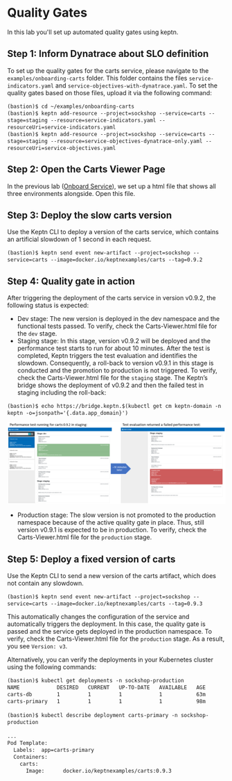 # Quality Gates

In this lab you'll set up automated quality gates using keptn.

## Step 1: Inform Dynatrace about SLO definition
To set up the quality gates for the carts service, please navigate to the `examples/onboarding-carts` folder. This folder contains the files `service-indicators.yaml` and `service-objectives-with-dynatrace.yaml`. To set the quality gates based on those files, upload it via the following command:
```
(bastion)$ cd ~/examples/onboarding-carts
(bastion)$ keptn add-resource --project=sockshop --service=carts --stage=staging --resource=service-indicators.yaml --resourceUri=service-indicators.yaml
(bastion)$ keptn add-resource --project=sockshop --service=carts --stage=staging --resource=service-objectives-dynatrace-only.yaml --resourceUri=service-objectives.yaml
```

## Step 2: Open the Carts Viewer Page
In the previous lab ([Onboard Service](../03_Onboard_Service)), we set up a html file that shows all three environments alongside. Open this file.

## Step 3: Deploy the slow carts version
Use the Keptn CLI to deploy a version of the carts service, which contains an artificial slowdown of 1 second in each request.
```
(bastion)$ keptn send event new-artifact --project=sockshop --service=carts --image=docker.io/keptnexamples/carts --tag=0.9.2
```

## Step 4: Quality gate in action
After triggering the deployment of the carts service in version v0.9.2, the following status is expected:

* Dev stage: The new version is deployed in the dev namespace and the functional tests passed.
To verify, check the Carts-Viewer.html file for the `dev` stage.
* Staging stage: In this stage, version v0.9.2 will be deployed and the performance test starts to run for about 10 minutes. After the test is completed, Keptn triggers the test evaluation and identifies the slowdown. Consequently, a roll-back to version v0.9.1 in this stage is conducted and the promotion to production is not triggered.
To verify, check the Carts-Viewer.html file for the `staging` stage. The Keptn’s bridge shows the deployment of v0.9.2 and then the failed test in staging including the roll-back:
```
(bastion)$ echo https://bridge.keptn.$(kubectl get cm keptn-domain -n keptn -o=jsonpath='{.data.app_domain}') 
```
![quality_gates](../assets/quality_gates.png)
* Production stage: The slow version is not promoted to the production namespace because of the active quality gate in place. Thus, still version v0.9.1 is expected to be in production.
To verify, check the Carts-Viewer.html file for the `production` stage.

## Step 5: Deploy a fixed version of carts
Use the Keptn CLI to send a new version of the carts artifact, which does not contain any slowdown.
```
(bastion)$ keptn send event new-artifact --project=sockshop --service=carts --image=docker.io/keptnexamples/carts --tag=0.9.3
```
This automatically changes the configuration of the service and automatically triggers the deployment. In this case, the quality gate is passed and the service gets deployed in the production namespace. To verify, check the Carts-Viewer.html file for the `production` stage. As a result, you see `Version: v3`.

Alternatively, you can verify the deployments in your Kubernetes cluster using the following commands:

```
(bastion)$ kubectl get deployments -n sockshop-production
NAME            DESIRED   CURRENT   UP-TO-DATE   AVAILABLE   AGE
carts-db        1         1         1            1           63m
carts-primary   1         1         1            1           98m

(bastion)$ kubectl describe deployment carts-primary -n sockshop-production

...
Pod Template:
  Labels:  app=carts-primary
  Containers:
    carts:
      Image:      docker.io/keptnexamples/carts:0.9.3
```